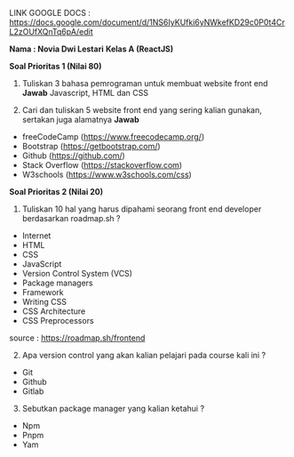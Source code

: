 LINK GOOGLE DOCS : https://docs.google.com/document/d/1NS6IyKUfki6yNWkefKD29c0P0t4CrL2zOUfXQnTq6pA/edit

**Nama : Novia Dwi Lestari**
**Kelas A (ReactJS)**

**Soal Prioritas 1 (Nilai 80)**
1. Tuliskan 3 bahasa pemrograman untuk membuat website front end
**Jawab**
Javascript, HTML dan CSS

2. Cari dan tuliskan 5 website front end yang sering kalian gunakan, sertakan juga alamatnya
**Jawab**
- freeCodeCamp (https://www.freecodecamp.org/)
- Bootstrap (https://getbootstrap.com/)
- Github (https://github.com/)
- Stack Overflow (https://stackoverflow.com)
- W3schools (https://www.w3schools.com/css) 


**Soal Prioritas 2 (Nilai 20)**
1. Tuliskan 10 hal yang harus dipahami seorang front end developer berdasarkan roadmap.sh ?
- Internet
- HTML
- CSS
- JavaScript
- Version Control System (VCS)
- Package managers
- Framework
- Writing CSS
- CSS Architecture
- CSS Preprocessors


source : https://roadmap.sh/frontend

2. Apa version control yang akan kalian pelajari pada course kali ini ?
- Git
- Github
- Gitlab 

3. Sebutkan package manager yang kalian ketahui ?
- Npm
- Pnpm
- Yam 

